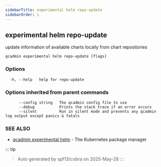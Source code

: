 ```yaml
---
sidebarTitle: experimental helm repo-update
sidebarOrder: 1
---
```


## experimental helm repo-update

update information of available charts locally from chart repositories

```
qcadmin experimental helm repo-update [flags]
```

### Options

```
  -h, --help   help for repo-update
```

### Options inherited from parent commands

```
      --config string   The qcadmin config file to use
      --debug           Prints the stack trace if an error occurs
      --silent          Run in silent mode and prevents any qcadmin log output except panics & fatals
```

### SEE ALSO

* [qcadmin experimental helm](experimental_helm.md)	 - The Kubernetes package manager

::: tip
>Auto generated by spf13/cobra on 2025-May-28
:::